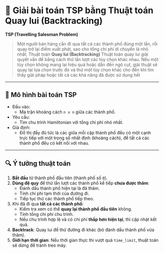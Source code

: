 # 🧭 Giải bài toán TSP bằng Thuật toán Quay lui (Backtracking)

**TSP (Travelling Salesman Problem)** 
> Một người bán hàng cần đi qua tất cả các thành phố đúng một lần, rồi quay trở lại điểm xuất phát, sao cho tổng chi phí di chuyển là nhỏ nhất.
Thuật toán **Quay lui (Backtracking)**
> Thuật toán quay lui giải quyết vấn đề bằng cách thử lần lượt các tùy chọn khác nhau.
> Nếu một tùy chọn không mang lại hiệu quả hoặc dẫn đến ngõ cụt, giải thuật sẽ quay lại lựa chọn trước đó và thử một tùy chọn khác cho đến khi tìm thấy giải pháp hoặc tất cả các khả năng đã được sử dụng hết
---

## 📐 Mô hình bài toán TSP

- Đầu vào:
  - Ma trận khoảng cách `n x n` giữa các thành phố.
- Yêu cầu:
  - Tìm chu trình Hamiltonian với tổng chi phí nhỏ nhất.
- Giả định:
  - Đồ thị đầy đủ tức là các giữa mỗi cặp thành phố đều có một cạnh trực tiếp với một trọng số nhất định (khoảng cách), để tất cả các thành phố đều có kết nối với nhau.
---

## 🔍 Ý tưởng thuật toán
1. **Bắt đầu** từ thành phố đầu tiên (thành phố số `0`).
2. **Dùng đệ quy** để thử lần lượt các thành phố kế tiếp **chưa được thăm**:
   - Đánh dấu thành phố hiện tại là đã thăm.
   - Tính chi phí tạm thời của đường đi.
   - Tiếp tục thử các thành phố tiếp theo.
3. Khi đã đi qua **tất cả các thành phố**:
   - Kiểm tra xem có thể **quay lại thành phố đầu tiên** không.
   - Tính tổng chi phí chu trình.
   - Nếu chu trình hợp lệ và có chi phí **thấp hơn hiện tại**, thì cập nhật kết quả.
4. **Backtrack**: Quay lui để thử đường đi khác (bỏ đánh dấu thành phố vừa thăm).
5. **Giới hạn thời gian**: Nếu thời gian thực thi vượt quá `time_limit`, thuật toán sẽ dừng để tránh treo máy.
